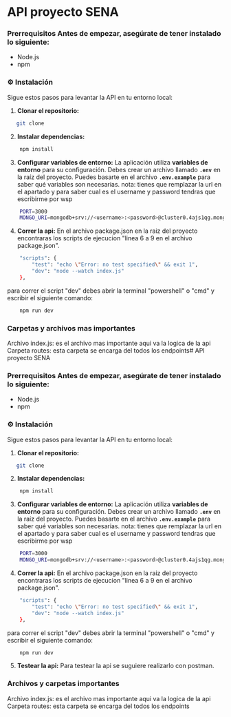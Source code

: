 # API proyecto SENA

### Prerrequisitos Antes de empezar, asegúrate de tener instalado lo siguiente:

- Node.js
- npm
### ⚙️ Instalación

Sigue estos pasos para levantar la API en tu entorno local:

1.  **Clonar el repositorio:**
 ```bash
    git clone 
```

2.  **Instalar dependencias:**
```bash
    npm install
```

3.  **Configurar variables de entorno:**
La aplicación utiliza **variables de entorno** para su configuración. Debes crear un archivo llamado **`.env`** en la raíz del proyecto. Puedes basarte en el archivo **`.env.example`** para saber qué variables son necesarias.
nota: tienes que remplazar la url en el apartado <username> y <password> para saber cual es el username y password tendras que escribirme por wsp

```bash
    PORT=3000
    MONGO_URI=mongodb+srv://<username>:<password>@cluster0.4ajs1qg.mongodb.net/SENAdb
```
4.  **Correr la api:**
En el archivo package.json en la raiz del proyecto encontraras los scripts de ejecucion "linea 6 a 9 en el archivo package.json".
```bash
    "scripts": {
        "test": "echo \"Error: no test specified\" && exit 1",
        "dev": "node --watch index.js"
    },
```
para correr el script "dev" debes abrir la terminal "powershell" o "cmd" y escribir el siguiente comando:
```bash
    npm run dev
```

### Carpetas y archivos mas importantes
Archivo index.js: es el archivo mas importante aqui va la logica de la api
Carpeta routes: esta carpeta se encarga del todos los endpoints# API proyecto SENA

### Prerrequisitos Antes de empezar, asegúrate de tener instalado lo siguiente:

- Node.js
- npm
### ⚙️ Instalación

Sigue estos pasos para levantar la API en tu entorno local:

1.  **Clonar el repositorio:**
 ```bash
    git clone 
```

2.  **Instalar dependencias:**
```bash
    npm install
```

3.  **Configurar variables de entorno:**
La aplicación utiliza **variables de entorno** para su configuración. Debes crear un archivo llamado **`.env`** en la raíz del proyecto. Puedes basarte en el archivo **`.env.example`** para saber qué variables son necesarias.
nota: tienes que remplazar la url en el apartado <username> y <password> para saber cual es el username y password tendras que escribirme por wsp

```bash
    PORT=3000
    MONGO_URI=mongodb+srv://<username>:<password>@cluster0.4ajs1qg.mongodb.net/SENAdb
```
4.  **Correr la api:**
En el archivo package.json en la raiz del proyecto encontraras los scripts de ejecucion "linea 6 a 9 en el archivo package.json".
```bash
    "scripts": {
        "test": "echo \"Error: no test specified\" && exit 1",
        "dev": "node --watch index.js"
    },
```
para correr el script "dev" debes abrir la terminal "powershell" o "cmd" y escribir el siguiente comando:
```bash
    npm run dev
```   

5. **Testear la api:**
Para testear la api se suguiere realizarlo con postman.

### Archivos y carpetas importantes 
Archivo index.js: es el archivo mas importante aqui va la logica de la api
Carpeta routes: esta carpeta se encarga del todos los endpoints
